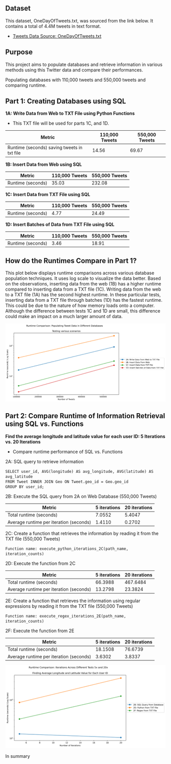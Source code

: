 ## Dataset

This dataset, OneDayOfTweets.txt, was sourced from the link below. It contains a total of 4.4M tweets in text format. 
- [Tweets Data Source: OneDayOfTweets.txt](https://dbgroup.cdm.depaul.edu/DSC450/OneDayOfTweets.txt)


## Purpose

This project aims to populate databases and retrieve information in various methods using this Twitter data and compare their performances. 

Populating databases with 110,000 tweets and 550,000 tweets and comparing runtime.

## Part 1: Creating Databases using SQL

**1A: Write Data from Web to TXT File using Python Functions**
- This TXT file will be used for parts 1C, and 1D.

| Metric                                       | 110,000 Tweets | 550,000 Tweets |
|----------------------------------------------|----------------|----------------|
| Runtime (seconds) saving tweets in txt file | 14.56          | 69.67          |

**1B: Insert Data from Web using SQL**

| Metric           | 110,000 Tweets | 550,000 Tweets |
|------------------|----------------|----------------|
| Runtime (seconds) | 35.03          | 232.08         |

**1C: Insert Data from TXT File using SQL**

| Metric           | 110,000 Tweets | 550,000 Tweets |
|------------------|----------------|----------------|
| Runtime (seconds) | 4.77           | 24.49          |

**1D: Insert Batches of Data from TXT File using SQL**

| Metric           | 110,000 Tweets | 550,000 Tweets |
|------------------|----------------|----------------|
| Runtime (seconds) | 3.46           | 18.91          |


## How do the Runtimes Compare in Part 1?

This plot below displays runtime comparisons across various database population techniques. It uses log scale to visualize the data better. Based on the observations, inserting data from the web (1B) has a higher runtime compared to inserting data from a TXT file (1C). Writing data from the web to a TXT file (1A) has the second highest runtime. In these particular tests, inserting data from a TXT file through batches (1D) has the fastest runtime. This could be due to the nature of how memory loads onto a computer. Although the difference between tests 1C and 1D are small, this difference could make an impact on a much larger amount of data.


<img src="assets/img/1E_plot_runtime_populate.png" alt="plot_runtime_populate">


## Part 2: Compare Runtime of Information Retrieval using SQL vs. Functions

**Find the average longitude and latitude value for each user ID: 5 Iterations vs. 20 Iterations**

- Compare runtime performance of SQL vs. Functions

2A: SQL query to retrieve information

    SELECT user_id, AVG(longitude) AS avg_longitude, AVG(latitude) AS avg_latitude
    FROM Tweet INNER JOIN Geo ON Tweet.geo_id = Geo.geo_id
    GROUP BY user_id;

2B: Execute the SQL query from 2A on Web Database (550,000 Tweets)

| Metric                                      | 5 iterations | 20 iterations |
|---------------------------------------------|--------------|---------------|
| Total runtime (seconds)                     | 7.0552       | 5.4047        |
| Average runtime per iteration (seconds)     | 1.4110       | 0.2702        |

2C: Create a function that retrieves the information by reading it from the TXT file (550,000 Tweets)

    Function name: execute_python_iterations_2C(path_name, iteration_counts)

2D: Execute the function from 2C 

| Metric                                      | 5 iterations | 20 iterations |
|---------------------------------------------|--------------|---------------|
| Total runtime (seconds)                     | 66.3988      | 467.6484      |
| Average runtime per iteration (seconds)     | 13.2798      | 23.3824       |

2E: Create a function that retrieves the information using regular expressions by reading it from the TXT file (550,000 Tweets)

    Function name: execute_regex_iterations_2E(path_name, iteration_counts)

2F: Execute the function from 2E

| Metric                                      | 5 iterations | 20 iterations |
|---------------------------------------------|--------------|---------------|
| Total runtime (seconds)                     | 18.1508      | 76.6739       |
| Average runtime per iteration (seconds)     | 3.6302       | 3.8337        |



<img src="assets/img/2G_plot_runtime_distributions.png" alt="plot_runtime_distributions.png">


  In summary

